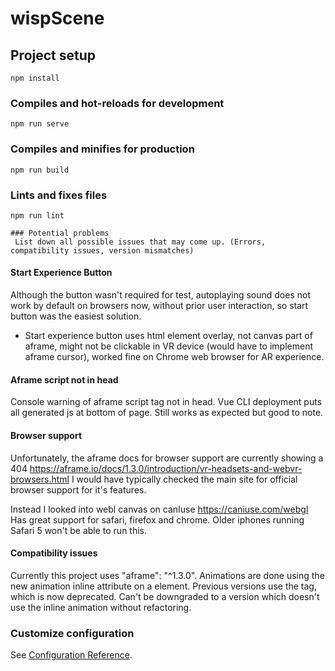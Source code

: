 # wispScene

## Project setup
```
npm install
```

### Compiles and hot-reloads for development
```
npm run serve
```

### Compiles and minifies for production
```
npm run build
```

### Lints and fixes files
```
npm run lint

### Potential problems
 List down all possible issues that may come up. (Errors, compatibility issues, version mismatches)
```

#### Start Experience Button
Although the button wasn't required for test, autoplaying sound does not work by default on browsers now, without prior user interaction, so start button was the easiest solution.

- Start experience button uses html element overlay, not canvas part of aframe, might not be clickable in VR device (would have to implement aframe cursor), worked fine on Chrome web browser for AR experience.

#### Aframe script not in head
Console warning of aframe script tag not in head. Vue CLI deployment puts all generated js at bottom of page. Still works as expected but good to note.

#### Browser support
Unfortunately, the aframe docs for browser support are currently showing a 404 https://aframe.io/docs/1.3.0/introduction/vr-headsets-and-webvr-browsers.html
I would have typically checked the main site for official browser support for it's features.

Instead I looked into webl canvas on canIuse https://caniuse.com/webgl
Has great support for safari, firefox and chrome. Older iphones running Safari 5 won't be able to run this.

#### Compatibility issues
Currently this project uses  "aframe": "^1.3.0". Animations are done using the new animation inline attribute on a element. Previous versions use the <a-animation> tag, which is now deprecated. Can't be downgraded to a version which doesn't use the inline animation without refactoring.

### Customize configuration
See [Configuration Reference](https://cli.vuejs.org/config/).
